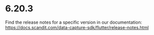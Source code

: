 
# 6.20.3

Find the release notes for a specific version in our documentation: https://docs.scandit.com/data-capture-sdk/flutter/release-notes.html
